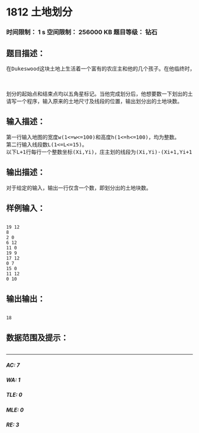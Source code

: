 # 1812 土地划分   
### 时间限制： 1 s     空间限制： 256000 KB     题目等级： 钻石  
## 题目描述：  

<pre>
在Dukeswood这块土地上生活着一个富有的农庄主和他的几个孩子。在他临终时，他想把他的土地分给他的孩子。他有许多农场，每个农场都是一块矩形土地。他在农场地图上划上一些直线将矩形分成若干块。当他划直线时，他总是从矩形边界上的某一点划到另一个矩形边界上的点，这条线的结束点将成为下一条线的起始点。他划线时从不会让任三线共点。例如下图是某一种划分结果。
 
 
 
划分的起始点和结束点均以五角星标记。当他完成划分后，他想要数一下划出的土地的块数以确保每个孩子都有一块地。例如，上图中土地被划分成18块。然而这个庄主由于年迈常会数错，因而他寻求你的帮助。
请写一个程序，输入原来的土地尺寸及线段的位置，输出划分出的土地块数。
</pre>
  
  
## 输入描述：  

<pre>
第一行输入地图的宽度w(1<=w<=100)和高度h(1<=h<=100)，均为整数。
第二行输入线段数L(1<=L<=15)。
以下L+1行每行一个整数坐标(Xi,Yi)，庄主划的线段为(Xi,Yi)-(Xi+1,Yi+1)，i=1,2,…,L。当然(Xi,Yi)必定在矩形的边界上。
</pre>
  
  
## 输出描述：  

<pre>
对于给定的输入，输出一行仅含一个数，即划分出的土地块数。
</pre>
  
  
## 样例输入：  

<pre><code>
19 12
8
2 0
6 12
11 0
19 9
17 12
0 7
15 0
11 12
0 10
</code></pre>
  
  
## 输出输出：  

<pre><code>
18
</code></pre>
  
  
## 数据范围及提示：  

<pre>
</pre>
  
  
***  

##### AC: 7  
##### WA: 1  
##### TLE: 0  
##### MLE: 0  
##### RE: 3  
